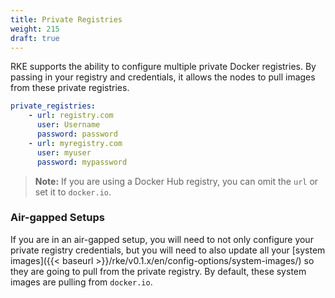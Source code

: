 ```yaml
---
title: Private Registries
weight: 215
draft: true
---
```


RKE supports the ability to configure multiple private Docker registries. By passing in your registry and credentials, it allows the nodes to pull images from these private registries.  

```yaml
private_registries:
    - url: registry.com
      user: Username
      password: password
    - url: myregistry.com
      user: myuser
      password: mypassword
```

> **Note:** If you are using a Docker Hub registry, you can omit the `url` or set it to `docker.io`.

### Air-gapped Setups

If you are in an air-gapped setup, you will need to not only configure your private registry credentials, but you will need to also update all your [system images]({{< baseurl >}}/rke/v0.1.x/en/config-options/system-images/) so they are going to pull from the private registry. By default, these system images are pulling from `docker.io`.

